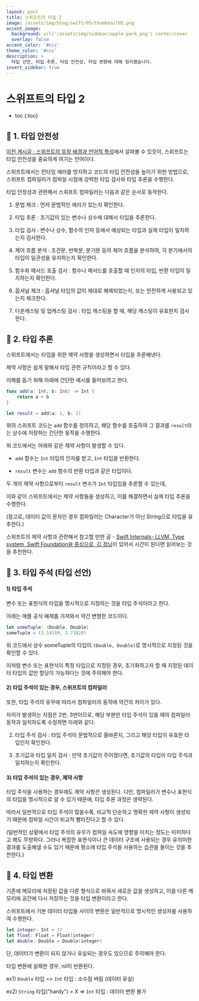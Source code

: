 ```yaml
---
layout: post
title: 스위프트의 타입 2
image: /assets/img/blog/swift/05/thumbnail05.png
accent_image: 
  background: url('/assets/img/sidebar/apple-park.png') center/cover
  overlay: false
accent_color: '#ccc'
theme_color: '#ccc'
description: >
  타입 선언, 타입 추론, 타입 안전성, 타입 변환에 대해 정리했습니다.
invert_sidebar: true
---
```


# 스위프트의 타입 2

* toc
{:toc}


## 📙 1. 타입 안전성

[이전 게시글 : 스위프트의 등장 배경과 언어적 특성](https://hardy716.github.io/blog/swift/2023-07-12-swift01/)에서 살펴볼 수 있듯이, 스위프트는 타입 안전성을 중요하게 여기는 언어이다.

스위프트에서는 런타임 에러를 방지하고 코드의 타입 안전성을 높이기 위한 방법으로, 스위프트 컴파일러가 컴파일 시점에 강력한 타입 검사와 타입 추론을 수행한다.

타입 안정성과 관련해서 스위프트 컴파일러는 다음과 같은 순서로 동작한다.

1. 문법 체크 : 먼저 문법적인 에러가 있는지 확인한다.

2. 타입 추론 : 초기값이 있는 변수나 상수에 대해서 타입을 추론한다.

3. 타입 검사 : 변수나 상수, 함수의 인자 등에서 예상되는 타입과 실제 타입이 일치하는지 검사한다.

4. 제어 흐름 분석 : 조건문, 반복문, 분기문 등의 제어 흐름을 분석하여, 각 분기에서의 타입이 일관성을 유지하는지 확인한다.

5. 함수와 메서드 호출 검사 : 함수나 메서드를 호출할 때 인자의 타입, 반환 타입이 일치하는지 확인한다.

6. 옵셔널 체크 : 옵셔널 타입의 값이 제대로 해제되었는지, 또는 안전하게 사용되고 있는지 체크한다.

7. 다운캐스팅 및 업캐스팅 검사 : 타입 캐스팅을 할 때, 해당 캐스팅이 유효한지 검사한다.


## 📙 2. 타입 추론

스위프트에서는 타입을 위한 제약 사항을 생성하면서 타입을 추론해낸다.

제약 사항은 쉽게 말해서 타입 관련 규칙이라고 할 수 있다.

이해를 돕기 위해 아래에 간단한 예시를 들어보려고 한다.

```swift
func add(a: Int, b: Int) -> Int {
    return a + b
}

let result = add(a: 1, b: 2)
```

위의 스위프트 코드는 `add` 함수를 정의하고, 해당 함수를 호출하여 그 결과를 `result`라는 상수에 저장하는 간단한 동작을 수행한다.

위 코드에서는 아래와 같은 제약 사항이 발생할 수 있다.

- `add` 함수는 `Int` 타입의 인자를 받고, `Int` 타입을 반환한다.

- `result` 변수는 `add` 함수의 반환 타입과 같은 타입이다.

두 개의 제약 사항으로부터 `result` 변수가 `Int` 타입임을 추론할 수 있는데,

이와 같이 스위프트에서는 제약 사항들을 생성하고, 이를 해결하면서 실제 타입 추론을 수행한다.

(참고로, 데이터 값이 문자인 경우 컴파일러는 Character가 아닌 String으로 타입을 유추한다.)

스위프트의 제약 사항과 관련해서 참고할 만한 글 - [Swift Internals- LLVM, Type system, Swift Foundation을 중심으로, 김 정님](https://academy.realm.io/kr/posts/swift-internals-llvm-type-system-swift-foundation/)이 있어서 시간이 된다면 읽어보는 것을 추천한다.


## 📙 3. 타입 주석 (타입 선언)

#### 1) 타입 주석

변수 또는 표현식의 타입을 명시적으로 지정하는 것을 타입 주석이라고 한다.

아래는 애플 공식 예제를 가져와서 약간 변형한 코드이다.

```swift
let someTuple: (Double, Double)
someTuple = (3.14159, 2.71828)
```

위 코드에서 상수 someTuple의 타입이 `(Double, Double)`로 명시적으로 지정된 것을 확인할 수 있다.

이처럼 변수 또는 표현식이 특정 타입으로 지정된 경우, 초기화하고자 할 때 지정된 데이터 타입의 값만 할당이 가능하다는 것에 주의해야 한다.

#### 2) 타입 주석이 있는 경우, 스위프트의 컴파일러

또한, 타입 주석의 유무에 따라서 컴파일러의 동작에 약간의 차이가 있다.

차이가 발생하는 지점은 2번, 3번이므로, 해당 부분만 타입 주석이 있을 때의 컴파일러 동작과 일치하도록 수정하면 아래와 같다.

2. 타입 주석 검사 : 타입 주석이 문법적으로 올바른지, 그리고 해당 타입이 유효한 타입인지 확인한다.

3. 초기값과 타입 일치 검사 : 만약 초기값이 주어졌다면, 초기값의 타입이 타입 주석과 일치하는지 확인한다.

#### 3) 타입 주석이 있는 경우, 제약 사항

타입 주석을 사용하는 경우에도 제약 사항은 생성된다. 다만, 컴파일러가 변수나 표현식의 타입을 명시적으로 알 수 있기 때문에, 타입 추론 과정은 생략된다.

따라서 일반적으로 타입 주석이 많을수록, 비교적 단순하고 명확한 제약 사항이 생성되기 때문에 컴파일 시간이 비교적 빨라진다고 할 수 있다.

(일반적인 상황에서 타입 주석의 유무가 컴파일 속도에 영향을 미치는 정도는 미미하다고 해도 무방하다. 그러나 복잡한 표현식이나 큰 데이터 구조에 사용되는 경우 유의미한 결과를 도출해낼 수도 있기 때문에 평소에 타입 주석을 사용하는 습관을 들이는 것을 추천한다.)


## 📙 4. 타입 변환

기존에 메모리에 저장된 값을 다른 형식으로 바꿔서 새로운 값을 생성하고, 이을 다른 메모리에 공간에 다시 저장하는 것을 타입 변환이라고 한다.

스위프트에서 기본 데이터 타입들 사이의 변환은 일반적으로 명시적인 생성자를 사용하여 수행한다.

```swift
let integer: Int = 37
let float: Float = Float(integer)
let double: Double = Double(integer)
```

단, 데이터가 변환이 되지 않거나 유실되는 경우도 있으므로 주의해야 한다. 

타입 변환에 실패한 경우, nil이 반환된다.

ex1) `Double` 타입 => `Int` 타입  :  소수점 버림 (데이터 유실)

ex2) `String` 타입("hardy") = X => `Int` 타입  :  데이터 변환 불가
